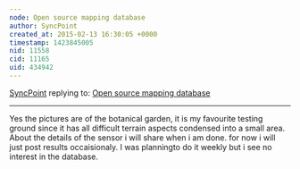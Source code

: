 ```yaml
---
node: Open source mapping database
author: SyncPoint
created_at: 2015-02-13 16:30:05 +0000
timestamp: 1423845005
nid: 11558
cid: 11165
uid: 434942
---
```




[SyncPoint](../profile/SyncPoint) replying to: [Open source mapping database](../notes/SyncPoint/02-06-2015/open-source-mapping-database)

----
Yes the pictures are of the botanical garden, it is my favourite testing ground since it has all difficult terrain aspects condensed into a small area.
About the details of the sensor i will share when i am done. for now i will just post results occaisionaly.
I was planningto do it weekly but i see no interest in the database.